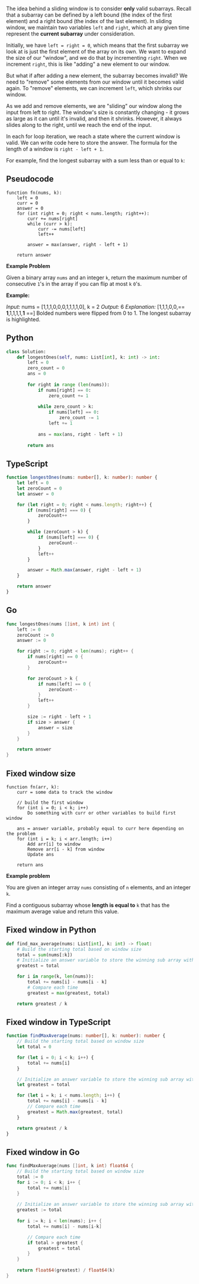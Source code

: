 The idea behind a sliding window is to consider **only** valid subarrays. Recall that a subarray can be defined by a left bound (the index of the first element) and a right bound (the index of the last element). In sliding window, we maintain two variables `left` and `right`, which at any given time represent the **current subarray** under consideration.

Initially, we have `left = right = 0`, which means that the first subarray we look at is just the first element of the array on its own. We want to expand the size of our "window", and we do that by incrementing `right`. When we increment `right`, this is like "adding" a new element to our window.

But what if after adding a new element, the subarray becomes invalid? We need to "remove" some elements from our window until it becomes valid again. To "remove" elements, we can increment `left`, which shrinks our window.

As we add and remove elements, we are "sliding" our window along the input from left to right. The window's size is constantly changing - it grows as large as it can until it's invalid, and then it shrinks. However, it always slides along to the right, until we reach the end of the input.

In each for loop iteration, we reach a state where the current window is valid. We can write code here to store the answer. The formula for the length of a window is `right - left + 1`.

For example, find the longest subarray with a sum less than or equal to `k`:

## Pseudocode

```
function fn(nums, k):
    left = 0
    curr = 0
    answer = 0
    for (int right = 0; right < nums.length; right++):
        curr += nums[right]
        while (curr > k):
            curr -= nums[left]
            left++

        answer = max(answer, right - left + 1)

    return answer
```

**Example Problem**

Given a binary array `nums` and an integer `k`, return the maximum number of consecutive `1`'s in the array if you can flip at most `k` `0`'s.

**Example:**

*Input:* nums = [1,1,1,0,0,0,1,1,1,1,0], k = 2
*Output:* 6
*Explanation:* [1,1,1,0,0,== **1**,1,1,1,1,**1** ==]
Bolded numbers were flipped from 0 to 1. The longest subarray is highlighted.

## Python

```python
class Solution:
    def longestOnes(self, nums: List[int], k: int) -> int:
        left = 0
        zero_count = 0
        ans = 0
        
        for right in range (len(nums)):
            if nums[right] == 0:
                zero_count += 1
            
            while zero_count > k:
                if nums[left] == 0:
                    zero_count -= 1
                left += 1
            
            ans = max(ans, right - left + 1)
            
        return ans
```

## TypeScript

```typescript
function longestOnes(nums: number[], k: number): number {
    let left = 0
    let zeroCount = 0
    let answer = 0

    for (let right = 0; right < nums.length; right++) {
        if (nums[right] === 0) {
            zeroCount++
        }

        while (zeroCount > k) {
            if (nums[left] === 0) {
                zeroCount--
            }
            left++
        }

        answer = Math.max(answer, right - left + 1)
    }

    return answer
}
```

## Go

```go
func longestOnes(nums []int, k int) int {
    left := 0
    zeroCount := 0
    answer := 0

    for right := 0; right < len(nums); right++ {
        if nums[right] == 0 {
            zeroCount++
        }

        for zeroCount > k {
            if nums[left] == 0 {
                zeroCount--
            }
            left++
        }

        size := right - left + 1
        if size > answer {
            answer = size
        }
    }

    return answer
}
```

## Fixed window size

```
function fn(arr, k):
    curr = some data to track the window

    // build the first window
    for (int i = 0; i < k; i++)
        Do something with curr or other variables to build first window

    ans = answer variable, probably equal to curr here depending on the problem
    for (int i = k; i < arr.length; i++)
        Add arr[i] to window
        Remove arr[i - k] from window
        Update ans

    return ans
```

**Example problem**

You are given an integer array `nums` consisting of `n` elements, and an integer `k`.

Find a contiguous subarray whose **length is equal to** `k` that has the maximum average value and return this value.

## Fixed window in Python

```python
def find_max_average(nums: List[int], k: int) -> float:
    # Build the starting total based on window size
    total = sum(nums[:k])
    # Initialize an answer variable to store the winning sub array with each loop iteration
    greatest = total

    for i in range(k, len(nums)):
        total += nums[i] - nums[i - k]
        # Compare each time
        greatest = max(greatest, total)

    return greatest / k
```

## Fixed window in TypeScript

```typescript
function findMaxAverage(nums: number[], k: number): number {
    // Build the starting total based on window size
    let total = 0

    for (let i = 0; i < k; i++) {
        total += nums[i]
    }

    // Initialize an answer variable to store the winning sub array with each loop iteration
    let greatest = total

    for (let i = k; i < nums.length; i++) {
        total += nums[i] - nums[i - k]
        // Compare each time
        greatest = Math.max(greatest, total)
    }

    return greatest / k
}
```

## Fixed window in Go

```go
func findMaxAverage(nums []int, k int) float64 {
    // Build the starting total based on window size
    total := 0
    for i := 0; i < k; i++ {
        total += nums[i]
    }
    
    // Initialize an answer variable to store the winning sub array with each loop iteration
    greatest := total
    
    for i := k; i < len(nums); i++ {
        total += nums[i] - nums[i-k]

        // Compare each time
        if total > greatest {
            greatest = total
        }
    }
    
    return float64(greatest) / float64(k)
}
```





